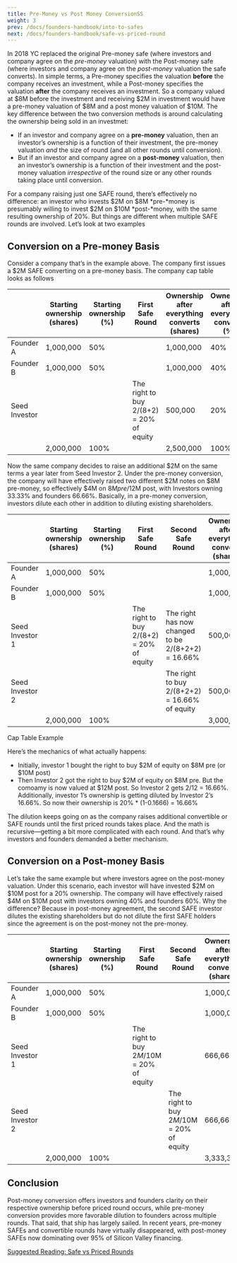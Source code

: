 ```yaml
---
title: Pre-Money vs Post Money ConversionSS
weight: 3
prev: /docs/founders-handbook/into-to-safes
next: /docs/founders-handbook/safe-vs-priced-round
---
```


In 2018 YC replaced the original Pre-money safe (where investors and company agree on the *pre-money* valuation) with the Post-money safe (where investors and company agree on the *post-money* valuation the safe converts). In simple terms, a Pre-money specifies the valuation **before** the company receives an investment, while a Post-money specifies the valuation **after** the company receives an investment. So a company valued at $8M before the investment and receiving $2M in investment would have a pre-money valuation of $8M and a post money valuation of $10M. The key difference between the two conversion methods is around calculating the ownership being sold in an investmet:

- If an investor and company agree on a **pre-money** valuation, then an investor’s ownership is a function of their investment, the pre-money valuation *and* the size of round (and all other rounds until conversion).
- But if an investor and company agree on a **post-money** valuation, then an investor’s ownership is a function of their investment and the post-money valuation *irrespective* of the round size or any other rounds taking place until conversion.

For a company raising just one SAFE round, there’s effectively no difference: an investor who invests $2M on $8M *pre-*money is presumably willing to invest $2M on $10M *post-*money, with the same resulting ownership of 20%. But things are different when multiple SAFE rounds are involved. Let’s look at two examples

## Conversion on a Pre-money Basis

Consider a company that’s in the example above.  The company first issues a $2M SAFE  converting on a pre-money basis.  The company cap table looks as follows  

|  | Starting ownership (shares) | Starting ownership (%) | First Safe Round | Ownership after everything converts (shares) | Ownership after everything converts (%) |
| --- | --- | --- | --- | --- | --- |
| Founder A | 1,000,000 | 50%  |  | 1,000,000 | 40%  |
| Founder B | 1,000,000 | 50% |  | 1,000,000 | 40%  |
| Seed Investor |  |  | The right to buy 2/(8+2) = 20% of equity  | 500,000 | 20%  |
|  | 2,000,000 | 100% |  | 2,500,000 | 100% |

Now the same company decides to raise an additional $2M on the same terms a year later from Seed Investor 2. Under the pre-money conversion, the company will have effectively raised two different $2M notes on $8M pre-money, so effectively $4M on $8M pre/$12M post, with Investors owning 33.33% and founders 66.66%.  Basically, in a pre-money conversion, investors dilute each other in addition to diluting existing shareholders. 

|  | Starting ownership (shares) | Starting ownership (%) | First Safe Round | Second Safe Round | Ownership after everything converts (shares) | Ownership after everything converts (%) |
| --- | --- | --- | --- | --- | --- | --- |
| Founder A | 1,000,000 | 50%  |  |  | 1,000,000 | 33.33%  |
| Founder B | 1,000,000 | 50% |  |  | 1,000,000 | 33.33%  |
| Seed Investor 1 |  |  | The right to buy 2/(8+2) = 20% of equity  | The right has now changed to be 2/(8+2+2) = 16.66% | 500,000 | 16.66%  |
| Seed Investor 2 |  |  |  | The right to buy 2/(8+2+2) = 16.66% of equity | 500,000 | 16.66%  |
|  | 2,000,000 | 100% |  |  | 3,000,000 | 100% |

Cap Table Example

Here’s the mechanics of what actually happens:

- Initially, investor 1 bought the right to buy $2M of equity on $8M pre (or $10M post)
- Then Investor 2 got the right to buy $2M of equity on $8M pre.  But the comoamy is now valued at $12M post.  So Investor 2 gets 2/12 = 16.66%.  Additionally, investor 1’s ownership is getting diluted by Investor 2’s 16.66%.  So now their ownership is 20% * (1-0.1666) = 16.66%

The dilution keeps going on as the company raises additional convertible or SAFE rounds until the first priced rounds takes place. And the math is recursive—getting a bit more complicated with each round.  And that’s why investors and founders demanded a better mechanism.  

## Conversion on a Post-money Basis

Let’s take the same example but where investors agree on the post-money valuation. Under this scenario, each investor will have invested $2M on $10M post for a 20% ownership. The company will have effectively raised $4M on $10M post with investors owning 40% and founders 60%. Why the difference? Because in post-money agreement, the second SAFE investor dilutes the existing shareholders but do not dilute the first SAFE holders since the agreement is on the post-money not the pre-money.

|  | Starting ownership (shares) | Starting ownership (%) | First Safe Round | Second Safe Round | Ownership after everything converts (shares) | Ownership after everything converts (%) |
| --- | --- | --- | --- | --- | --- | --- |
| Founder A | 1,000,000 | 50%  |  |  | 1,000,000 | 30%  |
| Founder B | 1,000,000 | 50% |  |  | 1,000,000 | 30%  |
| Seed Investor 1 |  |  | The right to buy $2M/$10M = 20% of equity  |  | 666,666 | 20%  |
| Seed Investor 2 |  |  |  | The right to buy $2M/$10M = 20% of equity | 666,666 | 20%  |
|  | 2,000,000 | 100% |  |  | 3,333,333 | 100% |

## Conclusion

Post-money conversion offers investors and founders clarity on their respective ownership before priced round occurs, while pre-money conversion provides more favorable dilution to founders across multiple rounds. That said, that ship has largely sailed. In recent years, pre-money SAFEs and convertible rounds have virtually disappeared, with post-money SAFEs now dominating over 95% of Silicon Valley financing.

[Suggested Reading: Safe vs Priced Rounds](SAFE%20vs%20Priced%20Round%203c5a0edb257449558cf968f5ded58812.md)